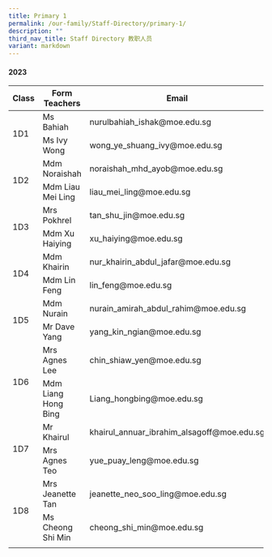 ```yaml
---
title: Primary 1
permalink: /our-family/Staff-Directory/primary-1/
description: ""
third_nav_title: Staff Directory 教职人员
variant: markdown
---
```

#### 2023

<table>
<thead>
  <tr>
    <th>Class</th>
    <th>Form Teachers</th>
    <th>Email</th>
  </tr>
</thead>
<tbody>
  <tr>
    <td rowspan="2">1D1</td>
     <td>Ms Bahiah </td>
    <td>nurulbahiah_ishak@moe.edu.sg</td>
  </tr>
  <tr>
    <td>Ms Ivy Wong</td>
    <td>wong_ye_shuang_ivy@moe.edu.sg</td>
  </tr>
  <tr>
		<td rowspan="2">1D2</td>
    <td>Mdm Noraishah</td>
    <td>noraishah_mhd_ayob@moe.edu.sg</td>
  </tr>
  <tr>
    <td>Mdm Liau Mei Ling</td>
    <td>liau_mei_ling@moe.edu.sg</td>
  </tr>
  <tr>
    <td rowspan="2">1D3</td>
		<td>Mrs Pokhrel</td>
    <td>tan_shu_jin@moe.edu.sg</td>
  </tr>
  <tr>
    <td>Mdm Xu Haiying</td>
    <td>xu_haiying@moe.edu.sg</td>
  </tr>
  <tr>
		<td rowspan="2">1D4</td>
    <td>Mdm Khairin</td>
    <td>nur_khairin_abdul_jafar@moe.edu.sg</td>
  </tr>
  <tr>
    <td>Mdm Lin Feng</td>
    <td>lin_feng@moe.edu.sg</td>
  </tr>
  <tr>
		<td rowspan="2">1D5</td>
    <td>Mdm Nurain</td>
    <td>nurain_amirah_abdul_rahim@moe.edu.sg</td>
  </tr>
  <tr>
    <td>Mr Dave Yang</td>
    <td>yang_kin_ngian@moe.edu.sg</td>
  </tr>
  <tr>
		<td rowspan="2">1D6</td>
    <td>Mrs Agnes Lee</td>
    <td>chin_shiaw_yen@moe.edu.sg</td>
  </tr>
  <tr>
    <td>Mdm Liang Hong Bing</td>
    <td>Liang_hongbing@moe.edu.sg</td>
  </tr>
    <tr>
		<td rowspan="2">1D7</td>
    <td>Mr Khairul</td>
    <td>khairul_annuar_ibrahim_alsagoff@moe.edu.sg</td>
  </tr>
  <tr>
    <td>Mrs Agnes Teo</td>
    <td>yue_puay_leng@moe.edu.sg</td>
  </tr>
  <tr>
		<td rowspan="2">1D8</td>
    <td>Mrs Jeanette Tan</td>
    <td>jeanette_neo_soo_ling@moe.edu.sg</td>
  </tr>
	<tr>
    <td>Ms Cheong Shi Min</td>
    <td>cheong_shi_min@moe.edu.sg</td>
  </tr>
	    <tr><td rowspan="2"></td>
</tr></tbody>
</table>